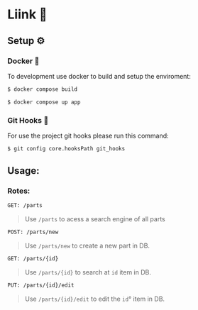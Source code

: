 # Liink :steam_locomotive:

## Setup :gear: 
### Docker :whale:

To development use docker to build and setup the enviroment:
```bash
$ docker compose build
```

```bash
$ docker compose up app
```

### Git Hooks :ocean:

For use the project git hooks please run this command:
```bash
$ git config core.hooksPath git_hooks
```

## Usage:
### Rotes:
```bash
GET: /parts
```
> Use `/parts` to acess a search engine of all parts

```bash
POST: /parts/new
```
> Use `/parts/new` to create a new part in DB.

```bash
GET: /parts/{id}
```
> Use `/parts/{id}` to search at `id` item in DB.

```bash
PUT: /parts/{id}/edit
```
> Use `/parts/{id}/edit` to edit the `id`° item in DB.

